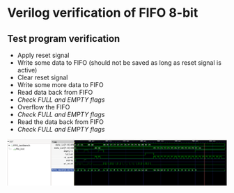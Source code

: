 # Verilog verification of FIFO 8-bit

## Test program verification

* Apply reset signal
* Write some data to FIFO (should not be saved as long as reset signal is active)
* Clear reset signal
* Write some more data to FIFO
* Read data back from FIFO
* _Check FULL and EMPTY flags_
* Overflow the FIFO
* _Check FULL and EMPTY flags_
* Read the data back from FIFO
* _Check FULL and EMPTY flags_

![Screenshot from GTKWave](gtkwave.png)